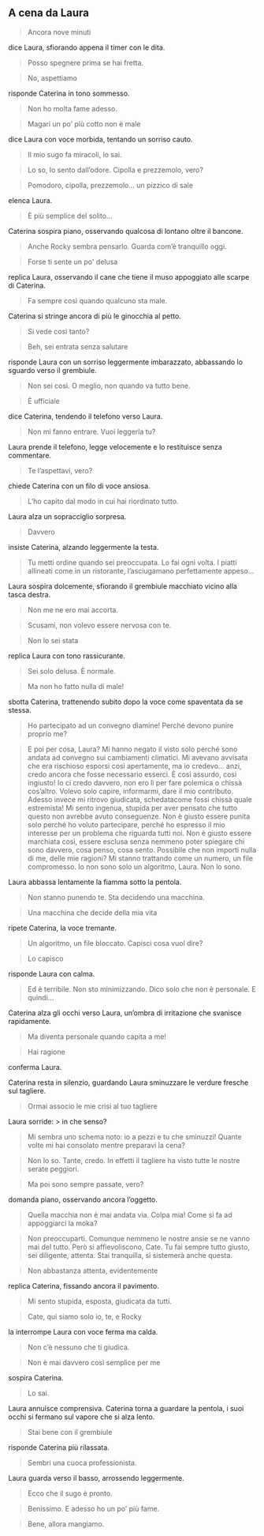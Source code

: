 ## A cena da Laura

> Ancora nove minuti

dice Laura, sfiorando appena il timer con le dita.

> Posso spegnere prima se hai fretta.

> No, aspettiamo

risponde Caterina in tono sommesso.

> Non ho molta fame adesso.

> Magari un po’ più cotto non è male

dice Laura con voce morbida, tentando un sorriso cauto.

> Il mio sugo fa miracoli, lo sai.

> Lo so, lo sento dall’odore. Cipolla e prezzemolo, vero?

> Pomodoro, cipolla, prezzemolo... un pizzico di sale

elenca Laura.

> È più semplice del solito...

Caterina sospira piano, osservando qualcosa di lontano oltre il bancone.

> Anche Rocky sembra pensarlo. Guarda com’è tranquillo oggi.

> Forse ti sente un po' delusa

replica Laura, osservando il cane che tiene il muso appoggiato alle scarpe di Caterina.

> Fa sempre così quando qualcuno sta male.

Caterina si stringe ancora di più le ginocchia al petto.

> Si vede così tanto?

> Beh, sei entrata senza salutare

risponde Laura con un sorriso leggermente imbarazzato, abbassando lo sguardo verso il grembiule.

> Non sei così. O meglio, non quando va tutto bene.

> È ufficiale

dice Caterina, tendendo il telefono verso Laura.

> Non mi fanno entrare. Vuoi leggerla tu?

Laura prende il telefono, legge velocemente e lo restituisce senza commentare.

> Te l’aspettavi, vero?

chiede Caterina con un filo di voce ansiosa.

> L’ho capito dal modo in cui hai riordinato tutto.

Laura alza un sopracciglio sorpresa.

> Davvero

insiste Caterina, alzando leggermente la testa.

> Tu metti ordine quando sei preoccupata. Lo fai ogni volta. I piatti allineati come in un ristorante, l’asciugamano perfettamente appeso...

Laura sospira dolcemente, sfiorando il grembiule macchiato vicino alla tasca destra.

> Non me ne ero mai accorta.

> Scusami, non volevo essere nervosa con te.

> Non lo sei stata

replica Laura con tono rassicurante.

> Sei solo delusa. È normale.

> Ma non ho fatto nulla di male!

sbotta Caterina, trattenendo subito dopo la voce come spaventata da se stessa.

> Ho partecipato ad un convegno diamine! Perché devono punire proprio me?

> E poi per cosa, Laura? Mi hanno negato il visto solo perché  sono andata ad convegno sui cambiamenti climatici. Mi avevano avvisata che era rischioso esporsi così apertamente, ma io credevo... anzi, credo ancora che fosse necessario esserci. È così assurdo, così ingiusto! Io ci credo davvero, non ero lì per fare polemica o chissà cos’altro. Volevo solo capire, informarmi, dare il mio contributo.
> Adesso invece mi ritrovo giudicata, schedatacome fossi chissà quale estremista! Mi sento ingenua, stupida per aver pensato che tutto questo non avrebbe avuto conseguenze. Non è giusto essere punita solo perché ho voluto partecipare, perché ho espresso il mio interesse per un problema che riguarda tutti noi. Non è giusto essere marchiata così, essere esclusa senza nemmeno poter spiegare chi sono davvero, cosa penso, cosa sento.
> Possibile che non importi nulla di me, delle mie ragioni? Mi stanno trattando come un numero, un file compromesso. Io non sono solo un algoritmo, Laura. Non lo sono.

Laura abbassa lentamente la fiamma sotto la pentola.

> Non stanno punendo te. Sta decidendo una macchina.

> Una macchina che decide della mia vita

ripete Caterina, la voce tremante.

> Un algoritmo, un file bloccato. Capisci cosa vuol dire?

> Lo capisco

risponde Laura con calma.

> Ed è terribile. Non sto minimizzando. Dico solo che non è personale. E quindi...

Caterina alza gli occhi verso Laura, un’ombra di irritazione che svanisce rapidamente.

> Ma diventa personale quando capita a me!

> Hai ragione

conferma Laura.

Caterina resta in silenzio, guardando Laura sminuzzare le verdure fresche  sul tagliere.

> Ormai associo le mie crisi al tuo tagliere

Laura sorride: > in che senso?

> Mi sembra uno schema noto: io a pezzi e tu che sminuzzi! Quante volte mi hai consolato mentre preparavi la cena?

> Non lo so. Tante, credo. In effetti il tagliere ha visto tutte le nostre serate peggiori.

> Ma poi sono sempre passate, vero?

domanda  piano, osservando ancora l’oggetto.

> Quella macchia  non è mai andata via. Colpa mia! Come si fa ad appoggiarci la moka?

> Non preoccuparti. Comunque nemmeno le nostre ansie se ne vanno mai del tutto. Però si affievoliscono, Cate. Tu fai sempre tutto giusto, sei diligente, attenta. Stai tranquilla, si sistemerà anche questa.

> Non abbastanza attenta, evidentemente

replica Caterina, fissando ancora il pavimento.

> Mi sento stupida, esposta, giudicata da tutti.

> Cate, qui siamo solo io, te, e Rocky

la interrompe Laura con voce ferma ma calda.

> Non c’è nessuno che ti giudica.

> Non è mai davvero così semplice per me

sospira Caterina.

> Lo sai.

Laura annuisce comprensiva. Caterina torna a guardare la pentola, i suoi occhi si fermano sul vapore che si alza lento.

> Stai bene con il grembiule

risponde Caterina più rilassata.

> Sembri una cuoca professionista.

Laura guarda verso il basso, arrossendo leggermente.

> Ecco che il sugo è pronto.

> Benissimo. E adesso ho un po’ più fame.

> Bene, allora mangiamo.

